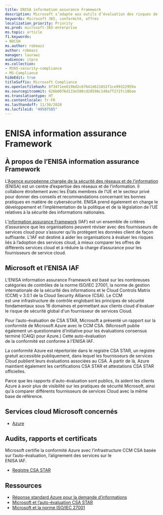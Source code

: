 ```yaml
---
title: ENISA information assurance Framework
description: Microsoft s’adapte aux outils d’évaluation des risques de la ENISA information assurance Framework basée sur l’auto-évaluation de CSA STAR.
keywords: Microsoft 365, conformité, offres
localization_priority: Priority
ms.prod: microsoft-365-enterprise
ms.topic: article
f1.keywords:
- NOCSH
ms.author: robmazz
author: robmazz
manager: laurawi
audience: itpro
ms.collection:
- M365-security-compliance
- MS-Compliance
hideEdit: true
titleSuffix: Microsoft Compliance
ms.openlocfilehash: 8f3471ee619bd2c67641d621652f1ce99322959a
ms.sourcegitcommit: 626b0076d133e588cd28598c149a7f272fc18bae
ms.translationtype: HT
ms.contentlocale: fr-FR
ms.lasthandoff: 11/30/2020
ms.locfileid: "49507505"
---
```

# <a name="enisa-information-assurance-framework"></a>ENISA information assurance Framework

## <a name="about-the-enisa-information-assurance-framework"></a>À propos de l’ENISA information assurance Framework

L’[Agence européenne chargée de la sécurité des réseaux et de l'information](https://www.enisa.europa.eu/) (ENISA) est un centre d’expertise des réseaux et de l’information. Il collabore étroitement avec les États membres de l’UE et le secteur privé pour donner des conseils et recommandations concernant les bonnes pratiques en matière de cybersécurité. ENISA prend également en charge le développement et l’implémentation de la politique et de la législation de l’UE relatives à la sécurité des informations nationales.

L’[information assurance Framework](https://www.enisa.europa.eu/publications/cloud-computing-information-assurance-framework) (IAF) est un ensemble de critères d’assurance que les organisations peuvent réviser avec des fournisseurs de services cloud pour s’assurer qu’ils protègent les données client de façon suffisante. L’IAF est destiné à aider les organisations à évaluer les risques liés à l’adoption des services cloud, à mieux comparer les offres de différents services cloud et à réduire la charge d’assurance pour les fournisseurs de service cloud.

## <a name="microsoft-and-the-enisa-iaf"></a>Microsoft et l’ENISA IAF

L’ENISA information assurance Framework est basé sur les nombreuses catégories de contrôles de la norme ISO/IEC 27001, la norme de gestion internationale de la sécurité des informations et le Cloud Controls Matrix (CCM) v 3.0.1 de la Cloud Security Alliance (CSA). Le CCM  
est une infrastructure de contrôle englobant les principes de sécurité fondamentaux sous 16 domaines et permettant aux clients cloud d'évaluer le risque de sécurité global d'un fournisseur de services Cloud.

Pour l’auto-évaluation de CSA STAR, Microsoft a présenté un rapport sur la conformité de Microsoft Azure avec le CCM CSA. (Microsoft publie également un questionnaire d’initiative pour les évaluations consensus terminé (CAIQ) pour Azure.) Cette auto-évaluation  
de la conformité est conforme à l'ENISA IAF.

La conformité Azure est répertoriée dans le registre CSA STAR, un registre gratuit accessible publiquement, dans lequel les fournisseurs de services Cloud publient leurs évaluations associées au CSA. À partir de là, Azure maintient également les certifications CSA STAR et attestations CSA STAR officielles.

Parce que les rapports d'auto-évaluation sont publics, ils aident les clients Azure à avoir plus de visibilité sur les pratiques de sécurité Microsoft, ainsi qu'à comparer différents fournisseurs de services Cloud avec la même base de référence.

## <a name="microsoft-in-scope-cloud-services"></a>Services cloud Microsoft concernés

- [Azure](https://aka.ms/AzureCompliance)

## <a name="audits-reports-and-certificates"></a>Audits, rapports et certificats

Microsoft certifie la conformité Azure avec l’infrastructure CCM CSA basée sur l’auto-évaluation, l’alignement des services sur le  
ENISA IAF.

- [Registre CSA STAR](https://aka.ms/Azure_STAR)

## <a name="resources"></a>Ressources

- [Réponse standard Azure pour la demande d’informations](https://gallery.technet.microsoft.com/Azure-Standard-Response-to-5de19cb6)
- [Microsoft et l’auto-évaluation CSA STAR](offering-csa-star-self-assessment.md)
- [Microsoft et la norme ISO/IEC 27001](offering-ISO-27001.md)
